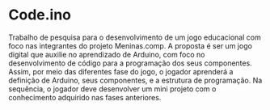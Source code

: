 # Code.ino
Trabalho de pesquisa para o desenvolvimento de um jogo educacional com foco nas integrantes do projeto Meninas.comp. 
A proposta é ser um jogo digital que auxilie no aprendizado de Arduino, com foco no desenvolvimento de código para a programação dos seus componentes. Assim, por meio das diferentes fase do jogo, o jogador aprenderá a definição de Arduino, seus componentes, e a estrutura de programação. Na sequência, o jogador deve desenvolver um mini projeto com o conhecimento adquirido nas fases anteriores.
